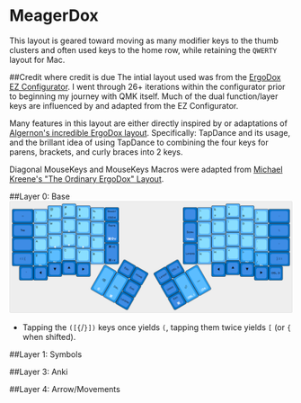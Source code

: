 # MeagerDox
This layout is geared toward moving as many modifier keys to the thumb clusters and often used keys to the home row, while retaining the `QWERTY` layout for Mac.

##Credit where credit is due
The intial layout used was from the [ErgoDox EZ Configurator](https://ergodox-ez.com/pages/graphical-configurator). I went through 26+ iterations within the configurator prior to beginning my journey with QMK itself. Much of the dual function/layer keys are influenced by and adapted from the EZ Configurator.

Many features in this layout are either directly inspired by or adaptations of [Algernon's incredible ErgoDox layout](https://github.com/algernon/ergodox-layout). Specifically: TapDance and its usage, and the brillant idea of using TapDance to combining the four keys for parens, brackets, and curly braces into 2 keys.

Diagonal MouseKeys and MouseKeys Macros were adapted from [Michael Kreene's "The Ordinary ErgoDox" Layout](https://github.com/qmk/qmk_firmware/blob/master/keyboards/ergodox/keymaps/ordinary/keymap.c).


##Layer 0: Base
[![Base layer](images/base-layer.png)](http://www.keyboard-layout-editor.com/#/gists/28f7eb305fdbff943613e1dc7aa9e82b)

* Tapping the `([{`/`}])` keys once yields `(`, tapping them twice yields `[` (or `{` when shifted).


##Layer 1: Symbols

##Layer 3: Anki

##Layer 4: Arrow/Movements
